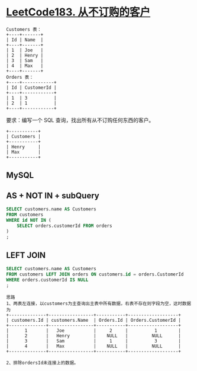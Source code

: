# [LeetCode183. 从不订购的客户](https://leetcode.cn/problems/customers-who-never-order/)

```text
Customers 表：
+----+-------+
| Id | Name  |
+----+-------+
| 1  | Joe   |
| 2  | Henry |
| 3  | Sam   |
| 4  | Max   |
+----+-------+
Orders 表：
+----+------------+
| Id | CustomerId |
+----+------------+
| 1  | 3          |
| 2  | 1          |
+----+------------+
```

要求：编写一个 SQL 查询，找出所有从不订购任何东西的客户。

```text
+-----------+
| Customers |
+-----------+
| Henry     |
| Max       |
+-----------+
```

## MySQL

## AS + NOT IN + subQuery

```sql
SELECT customers.name AS Customers
FROM customers
WHERE id NOT IN (
    SELECT orders.customerId FROM orders
)
;
```

## LEFT JOIN
```sql
SELECT customers.name AS Customers
FROM customers LEFT JOIN orders ON customers.id = orders.CustomerId
WHERE orders.customerId IS NULL
;
```

```text
思路
1、两表左连接，以customers为主查询出主表中所有数据，右表不存在则字段为空，这时数据为
+--------------+-----------------+-----------+-------------------+
| customers.Id | customers.Name  | Orders.Id | Orders.CustomerId |
+--------------+-----------------+-----------+-------------------+
|      1       |   Joe           |     2     |          1        |
|      2       |   Henry         |    NULL   |         NULL      |
|      3       |   Sam           |     1     |          3        |
|      4       |   Max           |    NULL   |         NULL      |
+--------------+-----------------+-----------+-------------------+

2、排除ordersId未连接上的数据。
```